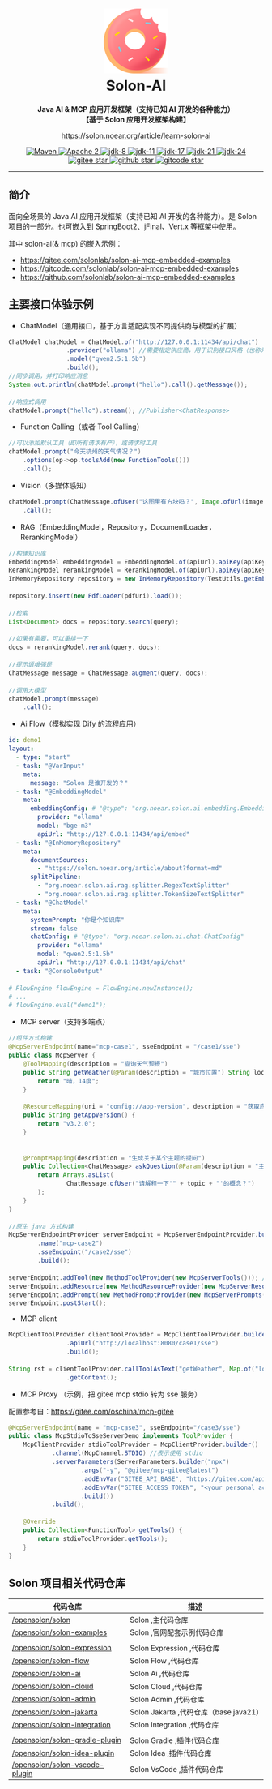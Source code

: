 <h1 align="center" style="text-align:center;">
<img src="solon_icon.png" width="128" />
<br />
Solon-AI
</h1>
<p align="center">
	<strong>Java AI & MCP 应用开发框架（支持已知 AI 开发的各种能力）</strong>
    <br/>
    <strong>【基于 Solon 应用开发框架构建】</strong>
</p>
<p align="center">
	<a href="https://solon.noear.org/article/learn-solon-ai">https://solon.noear.org/article/learn-solon-ai</a>
</p>

<p align="center">
    <a target="_blank" href="https://central.sonatype.com/search?q=org.noear%3Asolon-parent">
        <img src="https://img.shields.io/maven-central/v/org.noear/solon.svg?label=Maven%20Central" alt="Maven" />
    </a>
    <a target="_blank" href="LICENSE">
		<img src="https://img.shields.io/:License-Apache2-blue.svg" alt="Apache 2" />
	</a>
    <a target="_blank" href="https://www.oracle.com/java/technologies/javase/javase-jdk8-downloads.html">
		<img src="https://img.shields.io/badge/JDK-8-green.svg" alt="jdk-8" />
	</a>
    <a target="_blank" href="https://www.oracle.com/java/technologies/javase/jdk11-archive-downloads.html">
		<img src="https://img.shields.io/badge/JDK-11-green.svg" alt="jdk-11" />
	</a>
    <a target="_blank" href="https://www.oracle.com/java/technologies/javase/jdk17-archive-downloads.html">
		<img src="https://img.shields.io/badge/JDK-17-green.svg" alt="jdk-17" />
	</a>
    <a target="_blank" href="https://www.oracle.com/java/technologies/javase/jdk21-archive-downloads.html">
		<img src="https://img.shields.io/badge/JDK-21-green.svg" alt="jdk-21" />
	</a>
    <a target="_blank" href="https://www.oracle.com/java/technologies/javase/jdk24-archive-downloads.html">
		<img src="https://img.shields.io/badge/JDK-24-green.svg" alt="jdk-24" />
	</a>
    <br />
    <a target="_blank" href='https://gitee.com/opensolon/solon-ai/stargazers'>
		<img src='https://gitee.com/opensolon/solon-ai/badge/star.svg' alt='gitee star'/>
	</a>
    <a target="_blank" href='https://github.com/opensolon/solon-ai/stargazers'>
		<img src="https://img.shields.io/github/stars/opensolon/solon-ai.svg?style=flat&logo=github" alt="github star"/>
	</a>
    <a target="_blank" href='https://gitcode.com/opensolon/solon-ai/stargazers'>
		<img src='https://gitcode.com/opensolon/solon-ai/star/badge.svg' alt='gitcode star'/>
	</a>
</p>

<hr />


## 简介

面向全场景的 Java AI 应用开发框架（支持已知 AI 开发的各种能力）。是 Solon 项目的一部分。也可嵌入到 SpringBoot2、jFinal、Vert.x 等框架中使用。

其中 solon-ai(& mcp) 的嵌入示例：

* https://gitee.com/solonlab/solon-ai-mcp-embedded-examples
* https://gitcode.com/solonlab/solon-ai-mcp-embedded-examples
* https://github.com/solonlab/solon-ai-mcp-embedded-examples

## 主要接口体验示例

* ChatModel（通用接口，基于方言适配实现不同提供商与模型的扩展）

```java
ChatModel chatModel = ChatModel.of("http://127.0.0.1:11434/api/chat")
                .provider("ollama") //需要指定供应商，用于识别接口风格（也称为方言）
                .model("qwen2.5:1.5b")
                .build();
//同步调用，并打印响应消息
System.out.println(chatModel.prompt("hello").call().getMessage());

//响应式调用
chatModel.prompt("hello").stream(); //Publisher<ChatResponse>
```

* Function Calling（或者 Tool Calling）

```java
//可以添加默认工具（即所有请求有产），或请求时工具
chatModel.prompt("今天杭州的天气情况？")
    .options(op->op.toolsAdd(new FunctionTools()))
    .call();
```

* Vision（多媒体感知）

```java
chatModel.prompt(ChatMessage.ofUser("这图里有方块吗？", Image.ofUrl(imageUrl)))
    .call();
```

* RAG（EmbeddingModel，Repository，DocumentLoader，RerankingModel）

```java
//构建知识库
EmbeddingModel embeddingModel = EmbeddingModel.of(apiUrl).apiKey(apiKey).provider(provider).model(model).batchSize(10).build();
RerankingModel rerankingModel = RerankingModel.of(apiUrl).apiKey(apiKey).provider(provider).model(model).build();
InMemoryRepository repository = new InMemoryRepository(TestUtils.getEmbeddingModel()); //3.初始化知识库

repository.insert(new PdfLoader(pdfUri).load());

//检索
List<Document> docs = repository.search(query);

//如果有需要，可以重排一下
docs = rerankingModel.rerank(query, docs);

//提示语增强是
ChatMessage message = ChatMessage.augment(query, docs);

//调用大模型
chatModel.prompt(message) 
    .call();
```

* Ai Flow（模拟实现 Dify 的流程应用）

```yaml
id: demo1
layout:
  - type: "start"
  - task: "@VarInput"
    meta:
      message: "Solon 是谁开发的？"
  - task: "@EmbeddingModel"
    meta:
      embeddingConfig: # "@type": "org.noear.solon.ai.embedding.EmbeddingConfig"
        provider: "ollama"
        model: "bge-m3"
        apiUrl: "http://127.0.0.1:11434/api/embed"
  - task: "@InMemoryRepository"
    meta:
      documentSources:
        - "https://solon.noear.org/article/about?format=md"
      splitPipeline:
        - "org.noear.solon.ai.rag.splitter.RegexTextSplitter"
        - "org.noear.solon.ai.rag.splitter.TokenSizeTextSplitter"
  - task: "@ChatModel"
    meta:
      systemPrompt: "你是个知识库"
      stream: false
      chatConfig: # "@type": "org.noear.solon.ai.chat.ChatConfig"
        provider: "ollama"
        model: "qwen2.5:1.5b"
        apiUrl: "http://127.0.0.1:11434/api/chat"
  - task: "@ConsoleOutput"

# FlowEngine flowEngine = FlowEngine.newInstance();
# ...
# flowEngine.eval("demo1");
```

* MCP server（支持多端点）

```java
//组件方式构建
@McpServerEndpoint(name="mcp-case1", sseEndpoint = "/case1/sse") 
public class McpServer {
    @ToolMapping(description = "查询天气预报")
    public String getWeather(@Param(description = "城市位置") String location) {
        return "晴，14度";
    }

    @ResourceMapping(uri = "config://app-version", description = "获取应用版本号", mimeType = "text/config")
    public String getAppVersion() {
        return "v3.2.0";
    }


    @PromptMapping(description = "生成关于某个主题的提问")
    public Collection<ChatMessage> askQuestion(@Param(description = "主题") String topic) {
        return Arrays.asList(
                ChatMessage.ofUser("请解释一下'" + topic + "'的概念？")
        );
    }
}

//原生 java 方式构建
McpServerEndpointProvider serverEndpoint = McpServerEndpointProvider.builder()
        .name("mcp-case2")
        .sseEndpoint("/case2/sse")
        .build();

serverEndpoint.addTool(new MethodToolProvider(new McpServerTools())); //添加工具
serverEndpoint.addResource(new MethodResourceProvider(new McpServerResources())); //添加资源
serverEndpoint.addPrompt(new MethodPromptProvider(new McpServerPrompts())); //添加提示语
serverEndpoint.postStart();
```

* MCP client

```java
McpClientToolProvider clientToolProvider = McpClientToolProvider.builder()
                .apiUrl("http://localhost:8080/case1/sse")
                .build();

String rst = clientToolProvider.callToolAsText("getWeather", Map.of("location", "杭州"))
                .getContent();
```


* MCP Proxy （示例，把 gitee mcp stdio 转为 sse 服务）

配置参考自：https://gitee.com/oschina/mcp-gitee

```java
@McpServerEndpoint(name = "mcp-case3", sseEndpoint="/case3/sse")
public class McpStdioToSseServerDemo implements ToolProvider {
    McpClientProvider stdioToolProvider = McpClientProvider.builder()
            .channel(McpChannel.STDIO) //表示使用 stdio
            .serverParameters(ServerParameters.builder("npx")
                    .args("-y", "@gitee/mcp-gitee@latest")
                    .addEnvVar("GITEE_API_BASE", "https://gitee.com/api/v5")
                    .addEnvVar("GITEE_ACCESS_TOKEN", "<your personal access token>")
                    .build())
            .build();

    @Override
    public Collection<FunctionTool> getTools() {
        return stdioToolProvider.getTools();
    }
}
```

## Solon 项目相关代码仓库



| 代码仓库                                                             | 描述                               | 
|------------------------------------------------------------------|----------------------------------| 
| [/opensolon/solon](../../../../opensolon/solon)                             | Solon ,主代码仓库                     | 
| [/opensolon/solon-examples](../../../../opensolon/solon-examples)           | Solon ,官网配套示例代码仓库                |
|                                                                  |                                  |
| [/opensolon/solon-expression](../../../../opensolon/solon-expression)                   | Solon Expression ,代码仓库           | 
| [/opensolon/solon-flow](../../../../opensolon/solon-flow)                   | Solon Flow ,代码仓库                 | 
| [/opensolon/solon-ai](../../../../opensolon/solon-ai)                       | Solon Ai ,代码仓库                   | 
| [/opensolon/solon-cloud](../../../../opensolon/solon-cloud)                 | Solon Cloud ,代码仓库                | 
| [/opensolon/solon-admin](../../../../opensolon/solon-admin)                 | Solon Admin ,代码仓库                | 
| [/opensolon/solon-jakarta](../../../../opensolon/solon-jakarta)             | Solon Jakarta ,代码仓库（base java21） | 
| [/opensolon/solon-integration](../../../../opensolon/solon-integration)     | Solon Integration ,代码仓库          | 
|                                                                  |                                  |
| [/opensolon/solon-gradle-plugin](../../../../opensolon/solon-gradle-plugin) | Solon Gradle ,插件代码仓库             | 
| [/opensolon/solon-idea-plugin](../../../../opensolon/solon-idea-plugin)     | Solon Idea ,插件代码仓库               | 
| [/opensolon/solon-vscode-plugin](../../../../opensolon/solon-vscode-plugin) | Solon VsCode ,插件代码仓库             | 
